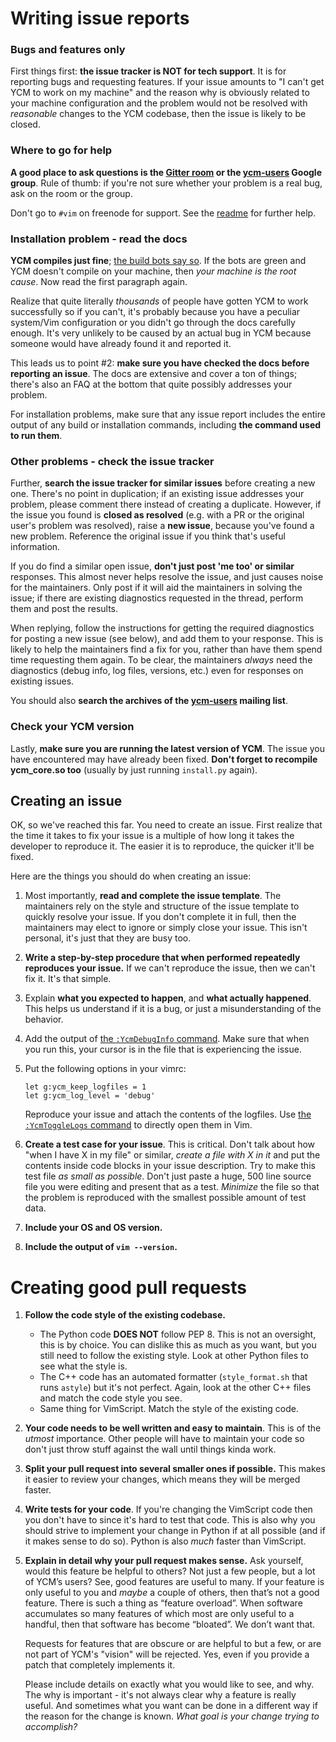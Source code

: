 Writing issue reports
=====================

### Bugs and features only

First things first: **the issue tracker is NOT for tech support**. It is for
reporting bugs and requesting features. If your issue amounts to "I can't get
YCM to work on my machine" and the reason why is obviously related to your
machine configuration and the problem would not be resolved with _reasonable_
changes to the YCM codebase, then the issue is likely to be closed.

### Where to go for help

**A good place to ask questions is the [Gitter room][gitter] or the
[ycm-users][] Google group**. Rule of thumb: if you're not sure whether your
problem is a real bug, ask on the room or the group. 

Don't go to `#vim` on freenode for support. See the 
[readme][help-advice-support] for further help.

### Installation problem - read the docs

**YCM compiles just fine**; [the build bots say so][build-bots]. If the bots are
green and YCM doesn't compile on your machine, then _your machine is the root
cause_. Now read the first paragraph again.

Realize that quite literally _thousands_ of people have gotten YCM to work
successfully so if you can't, it's probably because you have a peculiar
system/Vim configuration or you didn't go through the docs carefully enough.
It's very unlikely to be caused by an actual bug in YCM because someone would
have already found it and reported it.

This leads us to point #2: **make sure you have checked the docs before
reporting an issue**. The docs are extensive and cover a ton of things; there's
also an FAQ at the bottom that quite possibly addresses your problem.

For installation problems, make sure that any issue report includes the entire
output of any build or installation commands, including **the command used to
run them**.

### Other problems - check the issue tracker

Further, **search the issue tracker for similar issues** before creating a new
one. There's no point in duplication; if an existing issue addresses your
problem, please comment there instead of creating a duplicate. However, if the
issue you found is **closed as resolved** (e.g. with a PR or the original user's
problem was resolved), raise a **new issue**, because you've found a new
problem. Reference the original issue if you think that's useful information.

If you do find a similar open issue, **don't just post 'me too' or similar**
responses. This almost never helps resolve the issue, and just causes noise for
the maintainers. Only post if it will aid the maintainers in solving the issue;
if there are existing diagnostics requested in the thread, perform
them and post the results.

When replying, follow the instructions for getting the required diagnostics for
posting a new issue (see below), and add them to your response. This is likely
to help the maintainers find a fix for you, rather than have them spend time
requesting them again. To be clear, the maintainers *always* need the
diagnostics (debug info, log files, versions, etc.) even for responses on
existing issues.

You should also **search the archives of the [ycm-users][] mailing list**.

### Check your YCM version

Lastly, **make sure you are running the latest version of YCM**. The issue you
have encountered may have already been fixed. **Don't forget to recompile
ycm_core.so too** (usually by just running `install.py` again).

## Creating an issue 

OK, so we've reached this far. You need to create an issue. First realize that
the time it takes to fix your issue is a multiple of how long it takes the
developer to reproduce it. The easier it is to reproduce, the quicker it'll be
fixed.

Here are the things you should do when creating an issue:

1. Most importantly, **read and complete the issue template**. The maintainers
   rely on the style and structure of the issue template to quickly resolve your
   issue. If you don't complete it in full, then the maintainers may elect to
   ignore or simply close your issue. This isn't personal, it's just that they
   are busy too.
1. **Write a step-by-step procedure that when performed repeatedly reproduces
   your issue.** If we can't reproduce the issue, then we can't fix it. It's
   that simple.
2. Explain **what you expected to happen**, and **what actually happened**.
   This helps us understand if it is a bug, or just a misunderstanding of the
   behavior.
2. Add the output of [the `:YcmDebugInfo` command][ycm-debug-info-command]. Make
   sure that when you run this, your cursor is in the file that is experiencing
   the issue.
3. Put the following options in your vimrc:
   ```viml
   let g:ycm_keep_logfiles = 1
   let g:ycm_log_level = 'debug'
   ```

   Reproduce your issue and attach the contents of the logfiles. Use [the
   `:YcmToggleLogs` command][ycm-toggle-logs-command] to directly open them in
   Vim.
4. **Create a test case for your issue**. This is critical. Don't talk about how
   "when I have X in my file" or similar, _create a file with X in it_ and put
   the contents inside code blocks in your issue description. Try to make this
   test file _as small as possible_. Don't just paste a huge, 500 line source
   file you were editing and present that as a test. _Minimize_ the file so that
   the problem is reproduced with the smallest possible amount of test data.
5. **Include your OS and OS version.**
6. **Include the output of `vim --version`.**


Creating good pull requests
===========================

1.  **Follow the code style of the existing codebase.**
    - The Python code **DOES NOT** follow PEP 8. This is not an oversight, this
      is by choice. You can dislike this as much as you want, but you still need
      to follow the existing style. Look at other Python files to see what the
      style is.
    - The C++ code has an automated formatter (`style_format.sh` that runs
      `astyle`) but it's not perfect. Again, look at the other C++ files and
      match the code style you see.
    - Same thing for VimScript. Match the style of the existing code.

2.  **Your code needs to be well written and easy to maintain**. This is of the
    _utmost_ importance. Other people will have to maintain your code so don't
    just throw stuff against the wall until things kinda work.

3.  **Split your pull request into several smaller ones if possible.** This
    makes it easier to review your changes, which means they will be merged
    faster.

4.  **Write tests for your code**. If you're changing the VimScript code then
    you don't have to since it's hard to test that code. This is also why you
    should strive to implement your change in Python if at all possible (and if
    it makes sense to do so). Python is also _much_ faster than VimScript.

5.  **Explain in detail why your pull request makes sense.** Ask yourself, would
    this feature be helpful to others? Not just a few people, but a lot of YCM’s
    users? See, good features are useful to many. If your feature is only useful
    to you and _maybe_ a couple of others, then that’s not a good feature.
    There is such a thing as “feature overload”. When software accumulates so
    many features of which most are only useful to a handful, then that software
    has become “bloated”. We don’t want that.

    Requests for features that are obscure or are helpful to but a few, or are
    not part of YCM's "vision" will be rejected. Yes, even if you provide a
    patch that completely implements it.

    Please include details on exactly what you would like to see, and why. The
    why is important - it's not always clear why a feature is really useful. And
    sometimes what you want can be done in a different way if the reason for the
    change is known. _What goal is your change trying to accomplish?_


[build-bots]: https://dev.azure.com/YouCompleteMe/YCM/_build/latest?definitionId=1&branchName=master
[ycm-users]: https://groups.google.com/forum/?hl=en#!forum/ycm-users
[gitter]: https://gitter.im/Valloric/YouCompleteMe
[help-advice-support]: https://github.com/ycm-core/YouCompleteMe#help-advice-support
[ycm-debug-info-command]: https://github.com/ycm-core/YouCompleteMe#the-ycmdebuginfo-command
[ycm-toggle-logs-command]: https://github.com/ycm-core/YouCompleteMe#the-ycmtogglelogs-command
